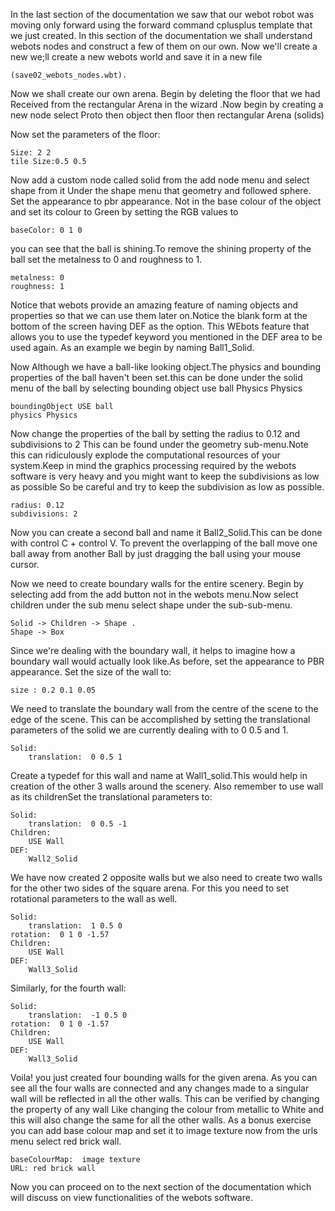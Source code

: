 In the last section of the documentation we saw that our webot robot was moving only forward using the forward command cplusplus template that we just created. In this section of the documentation we shall understand webots nodes and construct a few of them on our own.
Now we'll create a new we;ll create a new webots world and save it in a new file

    (save02_webots_nodes.wbt).  

Now we shall create our own arena. Begin by deleting the floor that we had Received from the rectangular Arena in the wizard .Now begin by creating a new node select Proto then object then floor then rectangular Arena (solids)

Now set the parameters of the floor:
    
    Size: 2 2
    tile Size:0.5 0.5

Now add a custom node called solid from the add node menu and select shape from it Under the shape menu that geometry and followed sphere. Set  the appearance to pbr appearance.
Not in the base colour of the object and set its colour to Green by setting the RGB values to

	baseColor: 0 1 0 

 you can see that the ball is shining.To remove the shining property of the ball set the metalness to 0 and  roughness to 1. 
	
    metalness: 0
 	roughness: 1
  
Notice that webots provide an amazing feature of naming objects and properties so that we can use them later on.Notice the blank form at the bottom of the screen having DEF as the option. This WEbots feature that allows you to use the typedef keyword you mentioned in the DEF area to be used again. As an example we begin by naming Ball1_Solid.

Now Although we have a ball-like looking object.The physics and bounding properties of the ball  haven't been set.this can be done under the solid menu of the ball  by selecting bounding object use ball Physics Physics 

    boundingObject USE ball
    physics Physics



Now change the properties of the ball by setting the radius to 0.12 and subdivisions to 2 This can be found under the geometry sub-menu.Note this can ridiculously explode the computational resources of your system.Keep in mind the graphics processing required by the webots software is very heavy and you might want to keep the subdivisions as low as possible So be careful and try to keep the subdivision as low as possible.

    radius: 0.12
    subdivisions: 2 

Now you can create a second ball and name it Ball2_Solid.This can be done with control C + control V. To prevent the overlapping of the ball move one ball away from another Ball by just dragging the ball using your mouse cursor.
	
Now we need to create boundary walls for the entire scenery. Begin by selecting add from the add button not in the webots  menu.Now select children under the sub menu select shape under the sub-sub-menu. 
		
    Solid -> Children -> Shape .
    Shape -> Box 

Since we're dealing with the boundary wall, it helps to imagine how a boundary wall would actually look like.As before, set the appearance to PBR appearance. Set the size of the wall to:

    size : 0.2 0.1 0.05

We need to translate the boundary wall from the centre of the scene to the edge of the scene. This can be accomplished by setting the translational parameters of the solid we are currently dealing with to 0 0.5 and 1.

    Solid:
        translation:  0 0.5 1

	
Create a typedef for this wall and name at Wall1_solid.This would help in creation of the  other 3 walls  around the scenery. Also remember to use wall as its childrenSet the translational parameters to: 

    Solid:
        translation:  0 0.5 -1
    Children:
        USE Wall
    DEF:
        Wall2_Solid

We have now created 2 opposite walls but we also need to create two walls for the other two sides of the square arena. For this you need to set rotational parameters to the wall as well.

    Solid:
        translation:  1 0.5 0
    rotation:  0 1 0 -1.57
    Children:
        USE Wall
    DEF:
        Wall3_Solid

Similarly, for the fourth wall:

        
    Solid:
        translation:  -1 0.5 0
    rotation:  0 1 0 -1.57
    Children:
        USE Wall
    DEF:
        Wall3_Solid 

Voila!  you just created  four bounding walls for the given arena. As you can see all the four walls are connected and any changes made to a singular wall will be reflected in all the other walls. This can be verified by changing the property of any wall Like  changing the colour from metallic to White and  this will also change the same for all the other walls. As a bonus exercise you can add  base colour map and set it to image texture now from the urls menu select red brick wall.

    baseColourMap:  image texture
    URL: red brick wall 

Now you can proceed on to the next  section of the documentation  which will discuss on view functionalities of the webots software.
